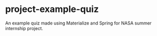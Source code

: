 # project-example-quiz

An example quiz made using Materialize and Spring for NASA summer internship project.
